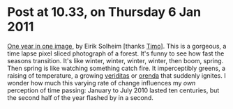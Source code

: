 # Post at 10.33, on Thursday 6 Jan 2011

[One year in one image,](http://eirikso.com/2011/01/04/one-year-in-one-image/ "You can click to make it bigger. Forest scene.") by Eirik Solheim [thanks
[Timo](http://www.elasticspace.com/ "Timo Arnall sent the link round to the
studio list.")]. This is a gorgeous, a time lapse pixel sliced photograph of a
forest. It's funny to see how fast the seasons transition. It's like winter,
winter, winter, winter, then boom, spring. Then spring is like watching
something catch fire. It imperceptibly greens, a raising of temperature, a
growing [veriditas](http://www.brodeck.de/redmars/culture_and_religion.htm "'the greening fructiparous power'") or
[orenda](http://www.britannica.com/EBchecked/topic/431779/orenda "Iroquiois
(North American) term for power, particularly life power.") that suddenly
ignites. I wonder how much this varying rate of change influences my _own_
perception of time passing: January to July 2010 lasted ten centuries, but the
second half of the year flashed by in a second.
